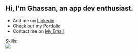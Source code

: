 <h2 align="left">Hi, I'm Ghassan, an app dev enthusiast.</h1>

- Add me on [Linkedin](https://www.linkedin.com/in/ghassan-alkaraan)
- Check out my [Portfolio](https://ghass.dev)
- Contact me on [My Email](mailto:ghass.karaan@gmail.com)

Skills:<br>
<a href="https://skillicons.dev">
  <img src="https://skillicons.dev/icons?i=flutter,dart,react,ts,node,postgres,prisma,firebase,docker" />
</a>
